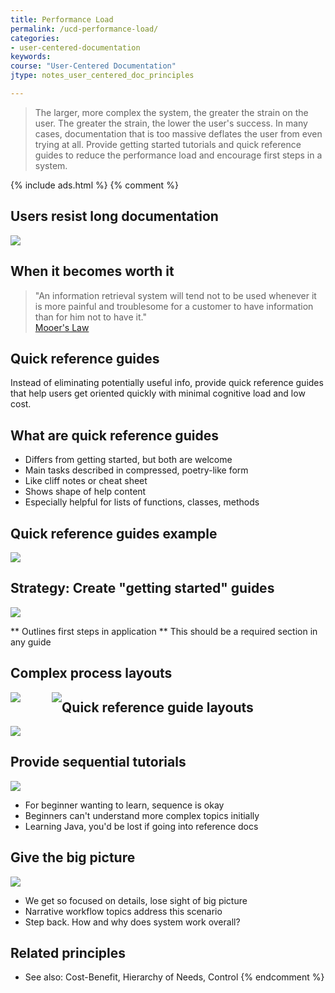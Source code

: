 ```yaml
---
title: Performance Load
permalink: /ucd-performance-load/
categories:
- user-centered-documentation
keywords:
course: "User-Centered Documentation"
jtype: notes_user_centered_doc_principles

---
```


> The larger, more complex the system, the greater the strain on the user. The greater the strain, the lower the user's success. In many cases, documentation that is too massive deflates the user from even trying at all. Provide getting started tutorials and quick reference guides to reduce the performance load and encourage first steps in a system.

{% include ads.html %}
{% comment %}
## Users resist long documentation

<a href="https://idratherbewriting.com//images/qrgpowerpoint.pdf"><img src="/user_centered_doc/media/rasters/minson.png"/></a>

 ## When it becomes worth it

> "An information retrieval system will tend not to be used whenever it is more painful and troublesome for a customer to have information than for him not to have it." <br /><a href="https://en.wikipedia.org/wiki/Mooers%27_law">Mooer's Law</a>

## Quick reference guides

Instead of eliminating potentially useful info, provide quick reference guides that help users get oriented quickly with minimal cognitive load and low cost.

## What are quick reference guides

* Differs from getting started, but both are welcome
* Main tasks described in compressed, poetry-like form
* Like cliff notes or cheat sheet
* Shows shape of help content
* Especially helpful for lists of functions, classes, methods

## Quick reference guides example

<a href="http://cheat.markdunkley.com/"><img src="/user_centered_doc/media/rasters/shopify.png" /></a>


## Strategy: Create "getting started" guides

<a href="http://docs.vagrantup.com/v2/getting-started/index.html"><img src="/user_centered_doc/media/rasters/vagrant.png"/></a>

** Outlines first steps in application
** This should be a required section in any guide


## Complex process layouts

<div>
<a href="https://idratherbewriting.com/quickreferenceguides/"><img style="max-height: 450px; float:left;" src="/user_centered_doc/media/rasters/quickreferenceguide1.png"/></a>
    <a href="https://idratherbewriting.com/quickreferenceguides/"><img style="max-height: 450px; margin-left: 50px; float:left;" src="/user_centered_doc/media/rasters/quickreferenceguide2.png"/></a>
</div>

## Quick reference guide layouts

<a href="https://idratherbewriting.com/quickreferenceguides"><img src="/user_centered_doc/media/rasters/oneprocess.png"></a>

## Provide sequential tutorials

<a href="https://docs.oracle.com/javase/tutorial/getStarted/index.html"><img src="/user_centered_doc/media/rasters/java_beginners.png"/></a>

* For beginner wanting to learn, sequence is okay
* Beginners can't understand more complex topics initially
* Learning Java, you'd be lost if going into reference docs

## Give the big picture

<a href="http://docs.splunk.com/Documentation/Splunk/6.2.2/Admin/LearnhowtoadministerSplunk"><img src="/user_centered_doc/media/rasters/splunk.png"/></a>

* We get so focused on details, lose sight of big picture
* Narrative workflow topics address this scenario
* Step back. How and why does system work overall?

## Related principles

* See also: Cost-Benefit, Hierarchy of Needs, Control
{% endcomment %}
